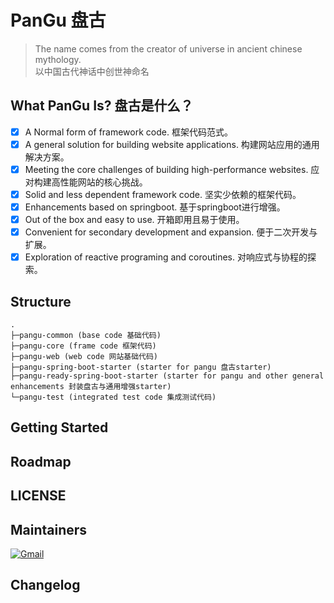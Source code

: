 # PanGu 盘古

> The name comes from the creator of universe in ancient chinese mythology.<br/>
> 以中国古代神话中创世神命名

## What PanGu Is? 盘古是什么？

* [x] A Normal form of framework code. 框架代码范式。
* [x] A general solution for building website applications. 构建网站应用的通用解决方案。
* [x] Meeting the core challenges of building high-performance websites. 应对构建高性能网站的核心挑战。
* [x] Solid and less dependent framework code. 坚实少依赖的框架代码。
* [x] Enhancements based on springboot. 基于springboot进行增强。
* [x] Out of the box and easy to use. 开箱即用且易于使用。
* [x] Convenient for secondary development and expansion. 便于二次开发与扩展。
* [x] Exploration of reactive programing and coroutines. 对响应式与协程的探索。

## Structure

```text
.
├─pangu-common (base code 基础代码)
├─pangu-core (frame code 框架代码)
├─pangu-web (web code 网站基础代码)
├─pangu-spring-boot-starter (starter for pangu 盘古starter)
├─pangu-ready-spring-boot-starter (starter for pangu and other general enhancements 封装盘古与通用增强starter)
└─pangu-test (integrated test code 集成测试代码)
```

## Getting Started

## Roadmap

## LICENSE

## Maintainers

[![Gmail](https://img.shields.io/badge/-yuebaix@outlook.com-c14438?style=for-the-badge&logo=Gmail&logoColor=white)](mailto:yuebaix@outlook.com)

## Changelog
